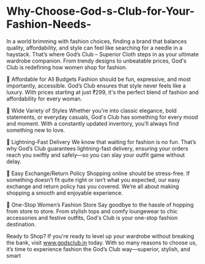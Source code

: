 # Why-Choose-God-s-Club-for-Your-Fashion-Needs-

In a world brimming with fashion choices, finding a brand that balances quality, affordability, and style can feel like searching for a needle in a haystack. That’s where God’s Club – Superior Cloth steps in as your ultimate wardrobe companion. From trendy designs to unbeatable prices, God's Club is redefining how women shop for fashion.

💸 Affordable for All Budgets
Fashion should be fun, expressive, and most importantly, accessible. God’s Club ensures that style never feels like a luxury. With prices starting at just ₹299, it's the perfect blend of fashion and affordability for every woman.

🌈 Wide Variety of Styles
Whether you're into classic elegance, bold statements, or everyday casuals, God's Club has something for every mood and moment. With a constantly updated inventory, you’ll always find something new to love.

🚚 Lightning-Fast Delivery
We know that waiting for fashion is no fun. That’s why God’s Club guarantees lightning-fast delivery, ensuring your orders reach you swiftly and safely—so you can slay your outfit game without delay.

🔄 Easy Exchange/Return Policy
Shopping online should be stress-free. If something doesn’t fit quite right or isn’t what you expected, our easy exchange and return policy has you covered. We’re all about making shopping a smooth and enjoyable experience.

🛒 One-Stop Women’s Fashion Store
Say goodbye to the hassle of hopping from store to store. From stylish tops and comfy loungewear to chic accessories and festive outfits, God's Club is your one-stop fashion destination.

Ready to Shop?
If you're ready to level up your wardrobe without breaking the bank, visit www.godsclub.in today. With so many reasons to choose us, it’s time to experience fashion the God’s Club way—superior, stylish, and smart
